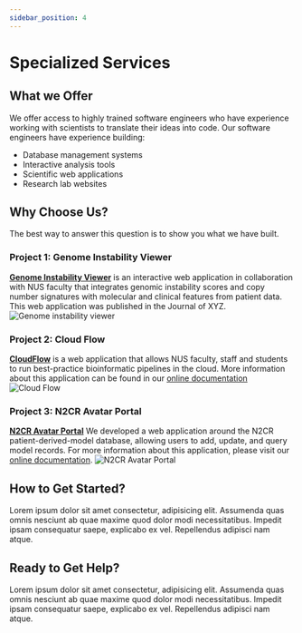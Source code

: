 ```yaml
---
sidebar_position: 4
---
```


# Specialized Services

## What we Offer

We offer access to highly trained software engineers who have experience working with scientists to translate their ideas into code.  Our software engineers have experience building:
- Database management systems
- Interactive analysis tools
- Scientific web applications
- Research lab websites

## Why Choose Us?

The best way to answer this question is to show you what we have built.

### Project 1: Genome Instability Viewer
[**Genome Instability Viewer**](https://gi-viewer.pittlabgenomics.com/home) is an interactive web application in collaboration with NUS faculty that integrates genomic instability scores and copy number signatures with molecular and clinical features from patient data.  This web application was published in the Journal of XYZ.
![Genome instability viewer](/img/GIV.png)

### Project 2: Cloud Flow
[**CloudFlow**](https://www.cloudflow.gedac.org/) is a web application that allows NUS faculty, staff and students to run best-practice bioinformatic pipelines in the cloud.  More information about this application can be found in our [online documentation](https://docs.cloudflow.gedac.org/)
![Cloud Flow](/img/cloudflow.png)

### Project 3: N2CR Avatar Portal
[**N2CR Avatar Portal**](https://n2cr.gedac.org/login) We developed a web application around the N2CR patient-derived-model database, allowing users to add, update, and query model records.  For more information about this application, please visit our [online documentation](https://n2cr.gedac.org/guide).
![N2CR Avatar Portal](/img/docusaurus-social-card.jpg)

## How to Get Started?
Lorem ipsum dolor sit amet consectetur, adipisicing elit. Assumenda quas omnis nesciunt ab quae maxime quod dolor modi necessitatibus. Impedit ipsam consequatur saepe, explicabo ex vel. Repellendus adipisci nam atque.

## Ready to Get Help?
Lorem ipsum dolor sit amet consectetur, adipisicing elit. Assumenda quas omnis nesciunt ab quae maxime quod dolor modi necessitatibus. Impedit ipsam consequatur saepe, explicabo ex vel. Repellendus adipisci nam atque.